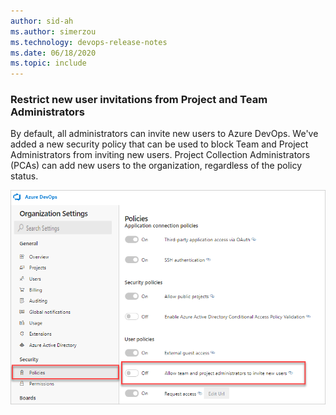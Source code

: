 ```yaml
---
author: sid-ah
ms.author: simerzou
ms.technology: devops-release-notes
ms.date: 06/18/2020
ms.topic: include
---
```


### Restrict new user invitations from Project and Team Administrators

By default, all administrators can invite new users to Azure DevOps. We've added a new security policy that can be used to block Team and Project Administrators from inviting new users. Project Collection Administrators (PCAs) can add new users to the organization, regardless of the policy status.

![img](../../media/171-general-0-0.png)